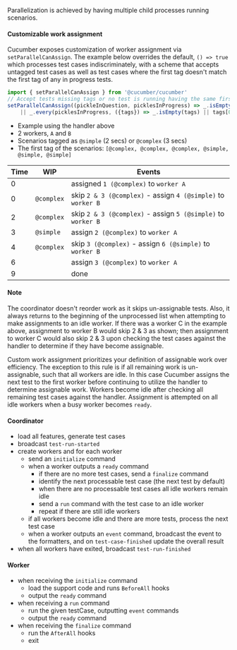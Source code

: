 Parallelization is achieved by having multiple child processes running scenarios.

#### Customizable work assignment
Cucumber exposes customization of worker assignment via `setParallelCanAssign`.
The example below overrides the default, `() => true` which processes test cases 
indiscriminately, with a scheme that accepts untagged test cases as well as test cases
where the first tag doesn't match the first tag of any in progress tests.

```typescript
import { setParallelCanAssign } from '@cucumber/cucumber'
// Accept tests missing tags or no test is running having the same first tag
setParallelCanAssign((pickleInQuestion, picklesInProgress) => _.isEmpty(pickleInQuestion.tags) 
    || _.every(picklesInProgress, ({tags}) => _.isEmpty(tags) || tags[0].name !== pickleInQuestion.tags[0].name))
```
* Example using the handler above
* 2 workers, `A` and `B`
* Scenarios tagged as `@simple` (2 secs) or `@complex` (3 secs)
* The first tag of the scenarios: `[@complex, @complex, @complex, @simple, @simple, @simple]`

| Time | WIP | Events |
|---|---|---|
| 0 |  | assigned `1 (@complex)` to `worker A` | 
| 0 | `@complex` | skip `2 & 3 (@complex)` - assign `4 (@simple)` to `worker B` |
| 2 | `@complex` | skip `2 & 3 (@complex)` - assign `5 (@simple)` to `worker B` |
| 3 | `@simple` | assign `2 (@complex)` to `worker A` |
| 4 | `@complex` | skip `3 (@complex)` - assign `6 (@simple)` to `worker B` |
| 6 |  | assign `3 (@complex)` to `worker A` |
| 9 |  | done |
 

#### Note
The coordinator doesn't reorder work as it skips un-assignable tests. Also, it always
returns to the beginning of the unprocessed list when attempting to make assignments
to an idle worker. If there was a worker C in the example above, assignment to worker B
would skip 2 & 3 as shown; then assignment to worker C would also skip 2 & 3 upon
checking the test cases against the handler to determine if they have become assignable.

Custom work assignment prioritizes your definition of assignable work over efficiency. 
The exception to this rule is if all remaining work is un-assignable, such that all 
workers are idle. In this case Cucumber assigns the next test to the first worker 
before continuing to utilize the handler to determine assignable work. Workers become
idle after checking all remaining test cases against the handler. Assignment is 
attempted on all idle workers when a busy worker becomes `ready`.

#### Coordinator
- load all features, generate test cases
- broadcast `test-run-started`
- create workers and for each worker
  - send an `initialize` command
  - when a worker outputs a `ready` command
    - if there are no more test cases, send a `finalize` command
    - identify the next processable test case (the next test by default)
    - when there are no processable test cases all idle workers remain idle
    - send a `run` command with the test case to an idle worker 
    - repeat if there are still idle workers
  - if all workers become idle and there are more tests, process the next test case
  - when a worker outputs an `event` command,
    broadcast the event to the formatters,
    and on `test-case-finished` update the overall result
- when all workers have exited, broadcast `test-run-finished`

#### Worker
- when receiving the `initialize` command
  - load the support code and runs `BeforeAll` hooks
  - output the `ready` command
- when receiving a `run` command
  - run the given testCase, outputting `event` commands
  - output the `ready` command
- when receiving the `finalize` command
  - run the `AfterAll` hooks
  - exit
